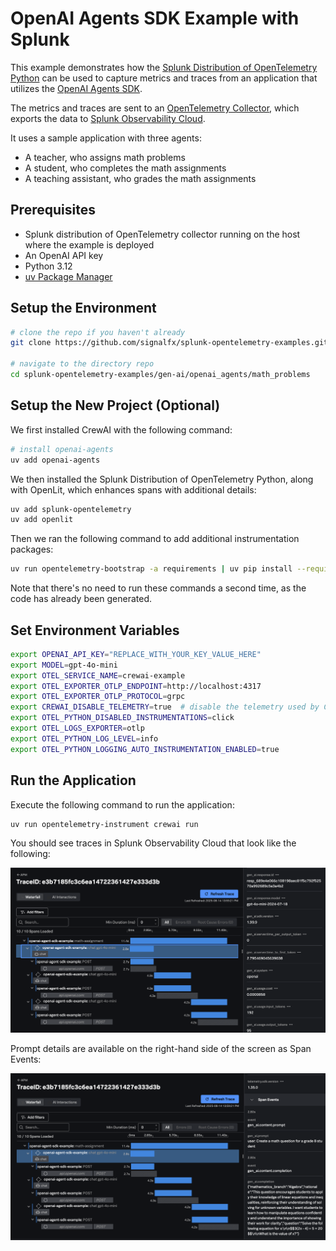 # OpenAI Agents SDK Example with Splunk

This example demonstrates how the
[Splunk Distribution of OpenTelemetry Python](https://help.splunk.com/en/splunk-observability-cloud/manage-data/instrument-back-end-services/instrument-back-end-applications-to-send-spans-to-splunk-apm./instrument-a-python-application/about-splunk-otel-python)
can be used to capture metrics and traces from an application that utilizes the 
[OpenAI Agents SDK](https://openai.github.io/openai-agents-python/).

The metrics and traces are sent to an [OpenTelemetry Collector](https://help.splunk.com/en/splunk-observability-cloud/manage-data/splunk-distribution-of-the-opentelemetry-collector/get-started-with-the-splunk-distribution-of-the-opentelemetry-collector),
which exports the data to [Splunk Observability Cloud](https://www.splunk.com/en_us/products/observability-cloud.html).

It uses a sample application with three agents:

* A teacher, who assigns math problems
* A student, who completes the math assignments
* A teaching assistant, who grades the math assignments

## Prerequisites

* Splunk distribution of OpenTelemetry collector running on the host where the example is deployed
* An OpenAI API key
* Python 3.12
* [uv Package Manager](https://docs.astral.sh/uv/guides/install-python/#installing-a-specific-version)

## Setup the Environment

``` bash
# clone the repo if you haven't already
git clone https://github.com/signalfx/splunk-opentelemetry-examples.git

# navigate to the directory repo
cd splunk-opentelemetry-examples/gen-ai/openai_agents/math_problems

```

## Setup the New Project (Optional)

We first installed CrewAI with the following command:

``` bash
# install openai-agents
uv add openai-agents
```

We then installed the Splunk Distribution of OpenTelemetry Python, along with OpenLit,
which enhances spans with additional details:

``` bash
uv add splunk-opentelemetry
uv add openlit
```

Then we ran the following command to add additional instrumentation packages:

``` bash
uv run opentelemetry-bootstrap -a requirements | uv pip install --requirement -
```

Note that there's no need to run these commands a second time, as the code
has already been generated.

## Set Environment Variables

``` bash
export OPENAI_API_KEY="REPLACE_WITH_YOUR_KEY_VALUE_HERE"
export MODEL=gpt-4o-mini
export OTEL_SERVICE_NAME=crewai-example
export OTEL_EXPORTER_OTLP_ENDPOINT=http://localhost:4317
export OTEL_EXPORTER_OTLP_PROTOCOL=grpc
export CREWAI_DISABLE_TELEMETRY=true  # disable the telemetry used by CrewAI itself 
export OTEL_PYTHON_DISABLED_INSTRUMENTATIONS=click
export OTEL_LOGS_EXPORTER=otlp
export OTEL_PYTHON_LOG_LEVEL=info
export OTEL_PYTHON_LOGGING_AUTO_INSTRUMENTATION_ENABLED=true
```

## Run the Application

Execute the following command to run the application:

``` bash
uv run opentelemetry-instrument crewai run
```

You should see traces in Splunk Observability Cloud that look like the following:

![Example trace](./images/trace.png)

Prompt details are available on the right-hand side of the screen as Span Events:

![Prompt details](./images/prompt-details.png)
